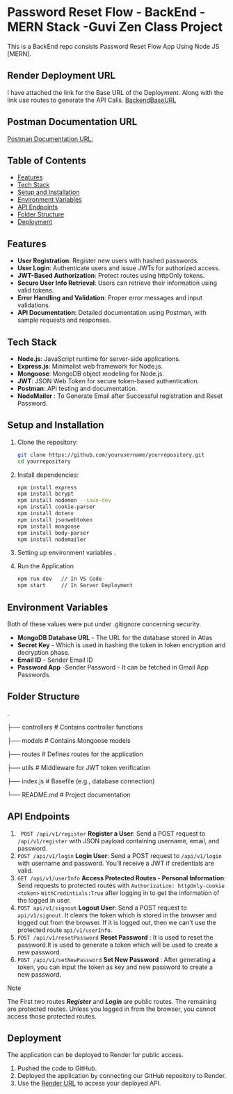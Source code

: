 # Password Reset Flow - BackEnd - MERN Stack -Guvi Zen Class Project
This is a BackEnd repo consists Password Reset Flow App Using Node JS [MERN]. 

## Render Deployment URL

I have attached the link for the Base URL of the Deployment. Along with the link use routes to generate the API Calls.
[BackendBaseURL](https://userauthenticationapp-ccp1.onrender.com/api/v1/auth/home)
## Postman Documentation URL
[Postman Documentation URL:](https://documenter.getpostman.com/view/38692959/2sAYBXDC7E)


## Table of Contents
- [Features](#features)
- [Tech Stack](#tech-stack)
- [Setup and Installation](#setup-and-installation)
- [Environment Variables](#environment-variables)
- [API Endpoints](#api-endpoints)
- [Folder Structure](#folder-structure)
- [Deployment](#deployment)


## Features
- **User Registration**: Register new users with hashed passwords. 
- **User Login**: Authenticate users and issue JWTs for authorized access.
- **JWT-Based Authorization**: Protect routes using httpOnly tokens.
- **Secure User Info Retrieval**: Users can retrieve their information using valid tokens.
- **Error Handling and Validation**: Proper error messages and input validations.
- **API Documentation**: Detailed documentation using Postman, with sample requests and responses.

## Tech Stack
- **Node.js**: JavaScript runtime for server-side applications.
- **Express.js**: Minimalist web framework for Node.js.
- **Mongoose**: MongoDB object modeling for Node.js.
- **JWT**: JSON Web Token for secure token-based authentication.
- **Postman**: API testing and documentation.
- **NodeMailer** : To Generate Email after Successful registration and Reset Password. 

## Setup and Installation
1. Clone the repository:
   ```bash
   git clone https://github.com/yourusername/yourrepository.git
   cd yourrepository

2. Install dependencies:

    ```bash 
    npm install express
    npm install bcrypt
    npm install nodemon --save-dev
    npm install cookie-parser
    npm install dotenv
    npm install jsonwebtoken 
    npm install mongoose
    npm install body-parser
    npm install nodemailer

3. Setting up environment variables .
4. Run the Application
    ```bash
    npm run dev   // In VS Code
    npm start     // In Server Deployment

## Environment Variables

Both of these values were put under .gitignore concerning security.

- **MongoDB Database URL** - The URL for the database stored in Atlas
- **Secret Key** - Which is used in hashing the token in token encryption and decryption phase. 
- **Email ID** - Sender Email ID
- **Password App** -Sender Password - It can be fetched in Gmail App Passwords.



## Folder Structure

.

├── controllers      # Contains controller functions

├── models           # Contains Mongoose models

├── routes           # Defines routes for the application

├── utils            # Middleware for JWT token verification

├── index.js         # Basefile (e.g., database connection)

└── README.md        # Project documentation

## API Endpoints

1. ` POST /api/v1/register` **Register a User**: Send a POST request to `/api/v1/register` with JSON payload containing username, email, and password.
2. `POST /api/v1/login` **Login User**: Send a POST request to `/api/v1/login` with username and password. You’ll receive a JWT if credentials are valid.
3.  `GET /api/v1/userInfo` **Access Protected Routes - Personal Information**: Send requests to protected routes with `Authorization: httpOnly-cookie <token>` `WithCredintials:True` after logging in to get the information of the logged in user. 
4. `POST api/v1/signout` **Logout User**: Send a POST request to `api/v1/signout`. It clears the token which is stored in the browser and logged out from the browser. If it is logged out, then we can't use the protected route `api/v1/userInfo`.
5.  `POST /api/v1/resetPassword` **Reset Password** : It is used to reset the password.It is used to generate a token which will be used to create a new password. 
5.  `POST /api/v1/setNewPassword` **Set New Password** : After generating a token, you can input the token as key and new password to create a new password.

> [!NOTE]
> The First two routes ***Register*** and ***Login*** are public routes. The remaining are protected routes. Unless you logged in from the browser, you cannot access those protected routes.

## Deployment

The application can be deployed to Render for public access.

1. Pushed the code to GitHub.
2. Deployed the application by connecting our GitHub repository to Render.
3. Use the [Render URL](https://passwordresetflowfsdbackend.onrender.com) to access your deployed API.
